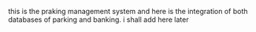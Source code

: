 this is the praking management system and here is the integration of both databases of parking and banking. i shall add here later
